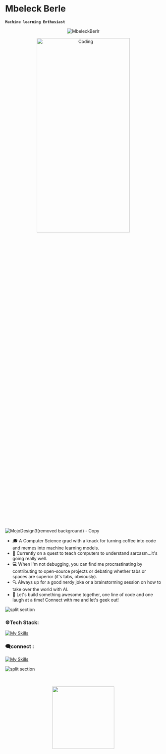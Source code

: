 # Mbeleck Berle
**`Machine learning Enthusiast`**



<p align="center"> <img src="https://komarev.com/ghpvc/?username=MbeleckBerle&label=Profile%20views&color=E0245E&style=flat" alt="MbeleckBerlr" /> 

<div align ="center" style="text-align: center;">
  <img alt="Coding" width="300" height="40%" src="https://gist.githubusercontent.com/vininjr/d29bb07bdadb41e4b0923bc8fa748b1a/raw/88f20c9d749d756be63f22b09f3c4ac570bc5101/programming.gif">
</div>

![MojoDesign3(removed background) - Copy](https://github.com/MbeleckBerle/MbeleckBerle/assets/91129216/83cf9f32-f370-4243-a16f-74348540ab98)




<ul>
<li> 🎓 A Computer Science grad with a knack for turning coffee into code and memes into machine learning models.</li>
<li> 🧠 Currently on a quest to teach computers to understand sarcasm...it's going really well.</li>
<li> 💻 When I'm not debugging, you can find me procrastinating by contributing to open-source projects or debating whether tabs or spaces are superior (it's tabs, obviously).</li>
<li> 🔍 Always up for a good nerdy joke or a brainstorming session on how to take over the world with AI.</li>
<li> 🚀 Let's build something awesome together, one line of code and one laugh at a time! Connect with me and let's geek out!</li>
</ul>


![split section](https://github.com/user-attachments/assets/4a8b3f90-8837-4a67-bf4e-7d75f90b50b9)
<h3 align="left">⚙Tech Stack:</h3>

[![My Skills](https://skillicons.dev/icons?i=tensorflow,pytorch,python,qt,mysql,sqlite,mongodb,html,css,js,react,nodejs,graphql&theme=dark)](https://skillicons.dev)

<h3>🗨connect :</h3>

[![My Skills](https://skillicons.dev/icons?i=linkedin&theme=dark)](https://www.linkedin.com/in/mbeleck-b-7a9818255/)

![split section](https://github.com/user-attachments/assets/4a8b3f90-8837-4a67-bf4e-7d75f90b50b9)


<div align ="center" style="display: flex; flex-direction: column;">
    <br/>
    <br />
    <a><img height=200 src="https://github-readme-streak-stats.herokuapp.com/?user=MbeleckBerle&theme=dracula" /></a>
    <br />
</div>



<!-- <img width="500" src="https://metrics.lecoq.io/CHR-onicles" alt="Github Metrics"> -->

